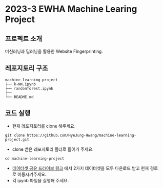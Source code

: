 # 2023-3 EWHA Machine Learing Project
## 프로젝트 소개
머신러닝과 딥러닝을 활용한 Website Fingerprinting.

## 레포지토리 구조
```
machine-learning-project
├── k-NN.ipynb
├── randomforest.ipynb
├──
└── README.md
```

## 코드 실행
- 현재 레포지토리를 clone 해주세요.
```
git clone https://github.com/HyeJung-Hwang/machine-learning-project.git
```
- clone 받은 레포지토리 폴더로 들어가 주세요.
```
cd machine-learning-project
```
- [데이터셋 공유 드라이브 링크](https://drive.google.com/drive/folders/1TlDA-1PdCwrzttVEf1IP8d_U6Bkjx5hq?usp=sharing) 에서 2가지 데이터셋을 모두 다운로드 받고 현재 경로로 이동시켜주세요.
- 각 ipynb 파일을 실행해 주세요.
